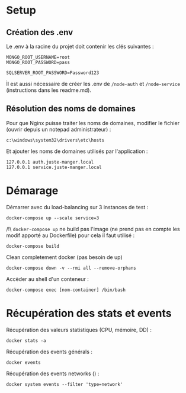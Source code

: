 # Setup

## Création des .env

Le .env à la racine du projet doit contenir les clés suivantes :
```
MONGO_ROOT_USERNAME=root
MONGO_ROOT_PASSWORD=pass

SQLSERVER_ROOT_PASSWORD=Password123
```

Ìl est aussi nécessaire de créer les .env de `/node-auth` et `/node-service` (instructions dans les readme.md).

## Résolution des noms de domaines

Pour que Nginx puisse traiter les noms de domaines, modifier le fichier (ouvrir depuis un notepad administrateur) :
```
c:\windows\system32\drivers\etc\hosts
```

Et ajouter les noms de domaines utilisés par l'application :
```
127.0.0.1 auth.juste-manger.local
127.0.0.1 service.juste-manger.local
```

# Démarage

Démarrer avec du load-balancing sur 3 instances de test :
```
docker-compose up --scale service=3
```

/!\ `docker-compose up` ne build pas l'image (ne prend pas en compte les modif apporté au Dockerfile) pour cela il faut utilisé :

```
docker-compose build
```

Clean completement docker (pas besoin de up)
```
docker-compose down -v --rmi all --remove-orphans
```

Accèder au shell d'un conteneur :
```
docker-compose exec [nom-container] /bin/bash
```

# Récupération des stats et events

Récupération des valeurs statistiques (CPU, mémoire, DD) :
```
docker stats -a
```

Récupération des events générals :
```
docker events
```

Récupération des events networks () :
```
docker system events --filter 'type=network'
```